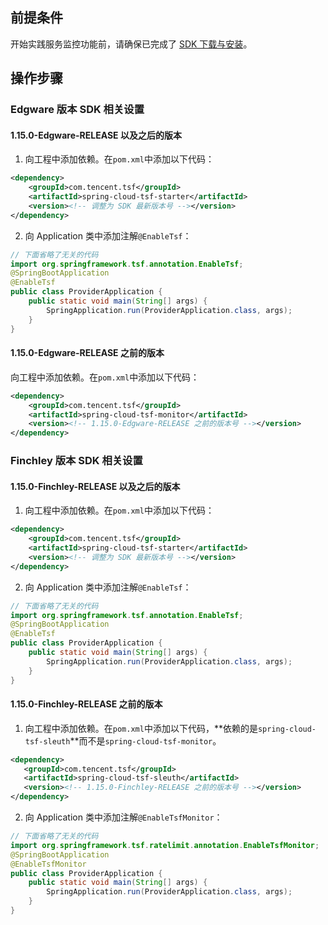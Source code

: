 ## 前提条件
开始实践服务监控功能前，请确保已完成了 [SDK 下载与安装](https://cloud.tencent.com/document/product/649/20231)。

## 操作步骤
### Edgware 版本 SDK 相关设置

#### 1.15.0-Edgware-RELEASE 以及之后的版本

1. 向工程中添加依赖。在`pom.xml`中添加以下代码：

```xml
<dependency>
    <groupId>com.tencent.tsf</groupId>
    <artifactId>spring-cloud-tsf-starter</artifactId>
    <version><!-- 调整为 SDK 最新版本号 --></version>
</dependency>
```

2. 向 Application 类中添加注解`@EnableTsf`：

```java
// 下面省略了无关的代码
import org.springframework.tsf.annotation.EnableTsf;
@SpringBootApplication
@EnableTsf
public class ProviderApplication {
    public static void main(String[] args) {
        SpringApplication.run(ProviderApplication.class, args);
    }
}
```
   
#### 1.15.0-Edgware-RELEASE 之前的版本

向工程中添加依赖。在`pom.xml`中添加以下代码：

```xml
<dependency>
    <groupId>com.tencent.tsf</groupId>
    <artifactId>spring-cloud-tsf-monitor</artifactId>
    <version><!-- 1.15.0-Edgware-RELEASE 之前的版本号 --></version>
</dependency>
```

### Finchley 版本 SDK 相关设置

#### 1.15.0-Finchley-RELEASE 以及之后的版本

1. 向工程中添加依赖。在`pom.xml`中添加以下代码：

```xml
<dependency>
    <groupId>com.tencent.tsf</groupId>
    <artifactId>spring-cloud-tsf-starter</artifactId>
    <version><!-- 调整为 SDK 最新版本号 --></version>
</dependency>
```

2. 向 Application 类中添加注解`@EnableTsf`：

```java
// 下面省略了无关的代码
import org.springframework.tsf.annotation.EnableTsf;
@SpringBootApplication
@EnableTsf
public class ProviderApplication {
    public static void main(String[] args) {
        SpringApplication.run(ProviderApplication.class, args);
    }
}
```

#### 1.15.0-Finchley-RELEASE 之前的版本

1. 向工程中添加依赖。在`pom.xml`中添加以下代码，**依赖的是`spring-cloud-tsf-sleuth`**而不是`spring-cloud-tsf-monitor`。
```xml
<dependency>
   <groupId>com.tencent.tsf</groupId>
   <artifactId>spring-cloud-tsf-sleuth</artifactId>
   <version><!-- 1.15.0-Finchley-RELEASE 之前的版本号 --></version>
</dependency>
   ```

2. 向 Application 类中添加注解`@EnableTsfMonitor`：
```java
// 下面省略了无关的代码
import org.springframework.tsf.ratelimit.annotation.EnableTsfMonitor;
@SpringBootApplication
@EnableTsfMonitor
public class ProviderApplication {
    public static void main(String[] args) {
        SpringApplication.run(ProviderApplication.class, args);
    }
}
```
